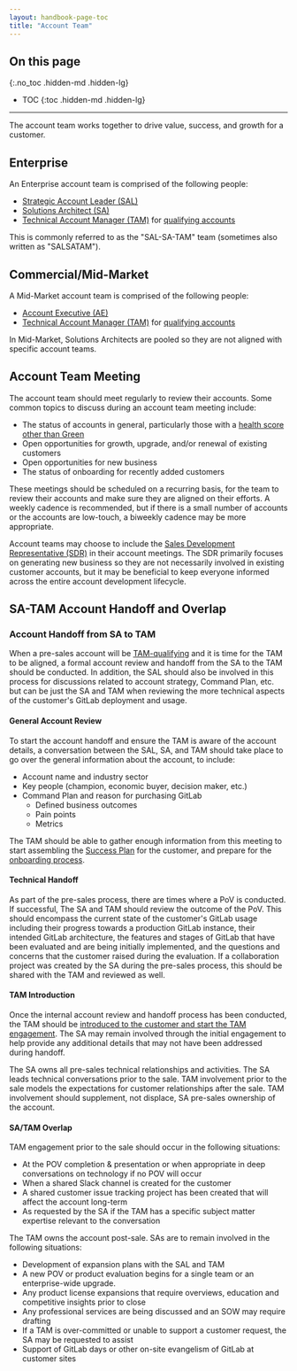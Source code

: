 ```yaml
---
layout: handbook-page-toc
title: "Account Team"
---
```


## On this page

{:.no_toc .hidden-md .hidden-lg}

- TOC
{:toc .hidden-md .hidden-lg}

- - -

The account team works together to drive value, success, and growth for a customer.

## Enterprise

An Enterprise account team is comprised of the following people:

- [Strategic Account Leader (SAL)](/job-families/sales/strategic-account-leader/)
- [Solutions Architect (SA)](/job-families/sales/solutions-architect/)
- [Technical Account Manager (TAM)](/job-families/sales/technical-account-manager/) for [qualifying accounts](/handbook/customer-success/tam/services/#tam-alignment)

This is commonly referred to as the "SAL-SA-TAM" team (sometimes also written as "SALSATAM").

## Commercial/Mid-Market

A Mid-Market account team is comprised of the following people:

- [Account Executive (AE)](/job-families/sales/account-executive/)
- [Technical Account Manager (TAM)](/job-families/sales/technical-account-manager/) for [qualifying accounts](/handbook/customer-success/tam/services/#tam-alignment)

In Mid-Market, Solutions Architects are pooled so they are not aligned with specific account teams.

## Account Team Meeting

The account team should meet regularly to review their accounts. Some common topics to discuss during an account team meeting include:

- The status of accounts in general, particularly those with a [health score other than Green](/handbook/customer-success/tam/health-score-triage/#health-assessment-guidelines)
- Open opportunities for growth, upgrade, and/or renewal of existing customers
- Open opportunities for new business
- The status of onboarding for recently added customers

These meetings should be scheduled on a recurring basis, for the team to review their accounts and make sure they are aligned on their efforts. A weekly cadence is recommended, but if there is a small number of accounts or the accounts are low-touch, a biweekly cadence may be more appropriate.

Account teams may choose to include the [Sales Development Representative (SDR)](/job-families/marketing/sales-development-representative/) in their account meetings. The SDR primarily focuses on generating new business so they are not necessarily involved in existing customer accounts, but it may be beneficial to keep everyone informed across the entire account development lifecycle.

## SA-TAM Account Handoff and Overlap

### Account Handoff from SA to TAM

When a pre-sales account will be [TAM-qualifying](/handbook/customer-success/tam/services/#tam-alignment) and it is time for the TAM to be aligned, a formal account review and handoff from the SA to the TAM should be conducted. In addition, the SAL should also be involved in this process for discussions related to account strategy, Command Plan, etc. but can be just the SA and TAM when reviewing the more technical aspects of the customer's GitLab deployment and usage.

#### General Account Review

To start the account handoff and ensure the TAM is aware of the account details, a conversation between the SAL, SA, and TAM should take place to go over the general information about the account, to include:

- Account name and industry sector
- Key people (champion, economic buyer, decision maker, etc.)
- Command Plan and reason for purchasing GitLab
    - Defined business outcomes
    - Pain points
    - Metrics

The TAM should be able to gather enough information from this meeting to start assembling the [Success Plan](/handbook/customer-success/tam/success-plans/) for the customer, and prepare for the [onboarding process](/handbook/customer-success/tam/onboarding/).

#### Technical Handoff

As part of the pre-sales process, there are times where a PoV is conducted. If successful, The SA and TAM should review the outcome of the PoV. This should encompass the current state of the customer's GitLab usage including their progress towards a production GitLab instance, their intended GitLab architecture, the features and stages of GitLab that have been evaluated and are being initially implemented, and the questions and concerns that the customer raised during the evaluation. If a collaboration project was created by the SA during the pre-sales process, this should be shared with the TAM and reviewed as well.

#### TAM Introduction

Once the internal account review and handoff process has been conducted, the TAM should be [introduced to the customer and start the TAM engagement](/handbook/customer-success/tam/engagement/). The SA may remain involved through the initial engagement to help provide any additional details that may not have been addressed during handoff.

The SA owns all pre-sales technical relationships and activities. The SA leads technical conversations prior to the sale. TAM involvement prior to the sale models the expectations for customer relationships after the sale. TAM involvement should supplement, not displace, SA pre-sales ownership of the account.

#### **SA/TAM Overlap**

TAM engagement prior to the sale should occur in the following situations:

- At the POV completion & presentation or when appropriate in deep conversations on technology if no POV will occur
- When a shared Slack channel is created for the customer
- A shared customer issue tracking project has been created that will affect the account long-term
- As requested by the SA if the TAM has a specific subject matter expertise relevant to the conversation

The TAM owns the account post-sale. SAs are to remain involved in the following situations:

- Development of expansion plans with the SAL and TAM
- A new POV or product evaluation begins for a single team or an enterprise-wide upgrade.
- Any product license expansions that require overviews, education and competitive insights prior to close
- Any professional services are being discussed and an SOW may require drafting
- If a TAM is over-committed or unable to support a customer request, the SA may be requested to assist
- Support of GitLab days or other on-site evangelism of GitLab at customer sites